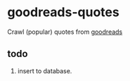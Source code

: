 # goodreads-quotes
Crawl (popular) quotes from [goodreads](https://www.goodreads.com/quotes)

## todo
1. insert to database.